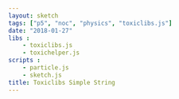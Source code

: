 ```yaml
---
layout: sketch
tags: ["p5", "noc", "physics", "toxiclibs.js"]
date: "2018-01-27"
libs : 
    - toxiclibs.js
    - toxichelper.js
scripts : 
    - particle.js
    - sketch.js
title: Toxiclibs Simple String
---
```

